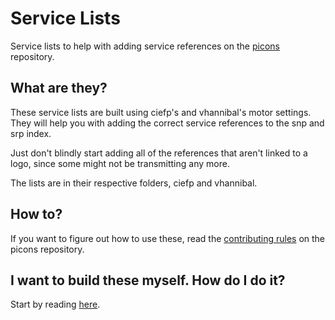 # Service Lists

Service lists to help with adding service references on the [picons](https://github.com/picons/picons) repository.

## What are they?

These service lists are built using ciefp's and vhannibal's motor settings. They will help you with adding the correct service references to the snp and srp index.

Just don't blindly start adding all of the references that aren't linked to a logo, since some might not be transmitting any more.

The lists are in their respective folders, ciefp and vhannibal.

## How to?

If you want to figure out how to use these, read the [contributing rules](https://github.com/picons/picons/blob/master/CONTRIBUTING.md) on the picons repository.

## I want to build these myself. How do I do it?

Start by reading [here](https://github.com/picons/picons#building-the-picons).
